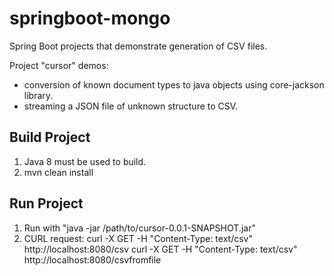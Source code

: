 # springboot-mongo

Spring Boot projects that demonstrate generation of CSV files.

Project "cursor" demos:
* conversion of known document types to java objects using core-jackson library.
* streaming a JSON file of unknown structure to CSV.

## Build Project
1.  Java 8 must be used to build.
2.  mvn clean install

## Run Project
1.  Run with "java -jar /path/to/cursor-0.0.1-SNAPSHOT.jar"
2.  CURL request:
        curl -X GET -H "Content-Type: text/csv" http://localhost:8080/csv
        curl -X GET -H "Content-Type: text/csv" http://localhost:8080/csvfromfile
